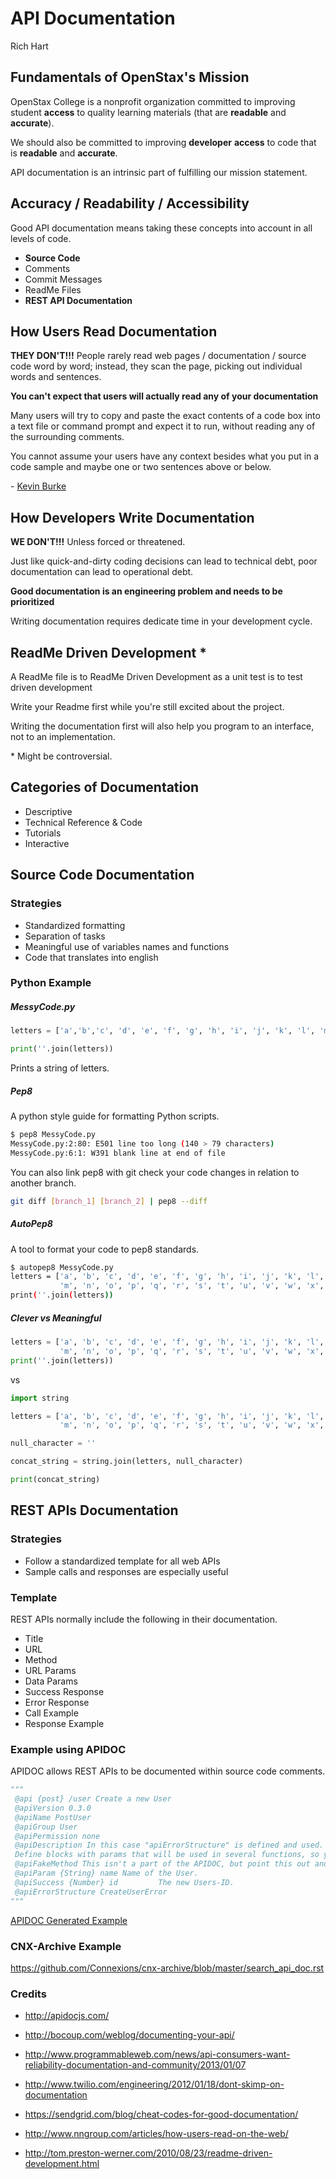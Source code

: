 # API Documentation
Rich Hart


## Fundamentals of OpenStax's Mission

OpenStax College is a nonprofit organization committed to improving student  __access__ to quality learning materials (that are __readable__ and __accurate__).

We should also be committed to improving __developer__ __access__ to code that is __readable__ and __accurate__.

API documentation is an intrinsic part of fulfilling our mission statement. 

## Accuracy / Readability / Accessibility

Good API documentation means taking these concepts into account in all levels of code. 

* __Source Code__
* Comments 
* Commit Messages
* ReadMe Files
* __REST API Documentation__


<!---
http://xkcd.com/1296/

Give a dollar line
-->
## How Users Read Documentation

__THEY DON'T!!!__ People rarely read web pages / documentation / source code word by word; instead, they scan the page, picking out individual words and sentences. 

__You can't expect that users will actually read any of your documentation__

Many users will try to copy and paste the exact contents of a code box into a text file or command prompt and expect it to run, without reading any of the surrounding comments.

You cannot assume your users have any context besides what you put in a code sample and maybe one or two sentences above or below.

\- [Kevin Burke](http://www.twilio.com/engineering/2012/01/18/dont-skimp-on-documentation)

## How Developers Write Documentation

__WE DON'T!!!__ Unless forced or threatened.

Just like quick-and-dirty coding decisions can lead to technical debt, poor documentation can lead to operational debt.

__Good documentation is an engineering problem and needs to be prioritized__

Writing documentation requires dedicate time in your development cycle.


## ReadMe Driven Development *

A ReadMe file is to ReadMe Driven Development as a unit test is to test driven development

Write your Readme first while you're still excited about the project.

Writing the documentation first will also help you program to an interface, not to an implementation.

\* Might be controversial. 

## Categories of Documentation

* Descriptive
* Technical Reference & Code
* Tutorials
* Interactive

## Source Code Documentation

### Strategies

*  Standardized formatting
*  Separation of tasks
*  Meaningful use of variables names and functions
*  Code that translates into english

### Python Example

##### MessyCode.py

```python
letters = ['a','b','c', 'd', 'e', 'f', 'g', 'h', 'i', 'j', 'k', 'l', 'm', 'n', 'o', 'p', 'q', 'r', 's', 't', 'u', 'v', 'w', 'x', 'y', 'z']

print(''.join(letters))
```

Prints a string of letters.

##### Pep8

A python style guide for formatting Python scripts.

```sh
$ pep8 MessyCode.py
MessyCode.py:2:80: E501 line too long (140 > 79 characters)
MessyCode.py:6:1: W391 blank line at end of file
```

You can also link pep8 with git check your code changes in relation to another branch.

```sh
git diff [branch_1] [branch_2] | pep8 --diff
```

##### AutoPep8

A tool to format your code to pep8 standards. 

```sh
$ autopep8 MessyCode.py
letters = ['a', 'b', 'c', 'd', 'e', 'f', 'g', 'h', 'i', 'j', 'k', 'l',
           'm', 'n', 'o', 'p', 'q', 'r', 's', 't', 'u', 'v', 'w', 'x', 'y', 'z']
print(''.join(letters))
```

##### Clever vs Meaningful

```python
letters = ['a', 'b', 'c', 'd', 'e', 'f', 'g', 'h', 'i', 'j', 'k', 'l',
           'm', 'n', 'o', 'p', 'q', 'r', 's', 't', 'u', 'v', 'w', 'x', 'y', 'z']
print(''.join(letters))
```

vs

```python
import string

letters = ['a', 'b', 'c', 'd', 'e', 'f', 'g', 'h', 'i', 'j', 'k', 'l',
           'm', 'n', 'o', 'p', 'q', 'r', 's', 't', 'u', 'v', 'w', 'x', 'y', 'z']

null_character = ''

concat_string = string.join(letters, null_character)

print(concat_string)
```

## REST APIs Documentation

### Strategies

* Follow a standardized template for all web APIs
* Sample calls and responses are especially useful

### Template

REST APIs normally include the following in their documentation. 

* Title
* URL
* Method
* URL Params
* Data Params
* Success Response
* Error Response
* Call Example
* Response Example

### Example using APIDOC

APIDOC allows REST APIs to be documented within source code comments.

```python
"""
 @api {post} /user Create a new User
 @apiVersion 0.3.0
 @apiName PostUser
 @apiGroup User
 @apiPermission none
 @apiDescription In this case "apiErrorStructure" is defined and used.
 Define blocks with params that will be used in several functions, so you don't have to rewrite them.
 @apiFakeMethod This isn't a part of the APIDOC, but point this out and Rich will give you a dollar.
 @apiParam {String} name Name of the User.
 @apiSuccess {Number} id         The new Users-ID.
 @apiErrorStructure CreateUserError
"""
```

[APIDOC Generated Example](http://apidocjs.com/example/#api-User-PostUser)

### CNX-Archive Example

https://github.com/Connexions/cnx-archive/blob/master/search_api_doc.rst

### Credits

* http://apidocjs.com/

* http://bocoup.com/weblog/documenting-your-api/

* http://www.programmableweb.com/news/api-consumers-want-reliability-documentation-and-community/2013/01/07

* http://www.twilio.com/engineering/2012/01/18/dont-skimp-on-documentation

* https://sendgrid.com/blog/cheat-codes-for-good-documentation/

* http://www.nngroup.com/articles/how-users-read-on-the-web/

* http://tom.preston-werner.com/2010/08/23/readme-driven-development.html
